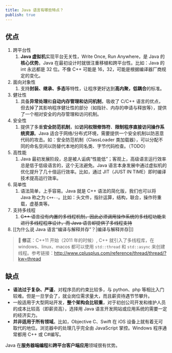 ```yaml
---
title: Java 语言有哪些特点？
publish: true
---
```


## 优点

1. 跨平台性
	1. **Java 虚拟机**实现平台无关性，Write Once, Run Anywhere，是 Java 的**核心优势**。Java 在最初设计时就很注重移植和跨平台性。比如：Java 的 int 永远都是 32 位。不像 C++ 可能是 16，32，可能是根据编译器厂商规定的变化。
2. 面向对象性
	1. 支持**封装、继承、多态**等特性，让程序更好达到**高内聚，低耦合**的标准。
3. 健壮性
	1. 具备**异常处理**和**自动内存管理和访问机制**，吸收了 C/C++ 语言的优点，但去掉了其影响程序健壮性的部分（如指针、内存的申请与释放等），提供了一个相对安全的内存管理和访问机制。
4. 安全性
	1. 提供了多重**安全防范机制**，如**访问权限修饰符**、**限制程序直接访问操作系统资源**。Java 适合于网络/分布式环境，需要提供一个安全机制以防恶意代码的攻击。如：安全防范机制（ClassLoader 类加载器），可以分配不同的命名空间以防替代本地的同名类、字节代码检查。（TODO）
5. 高性能
	1. Java 最初发展阶段，总是被人诟病“性能低”；客观上，高级语言运行效率总是低于低级语言的，这个无法避免。Java 语言本身发展中通过虚拟机的优化提升了几十倍运行效率。比如，通过 JIT（JUST IN TIME）即时编译技术提高运行效率。
6. 简单性
	1. 语法简单，上手容易。Java 就是 C++ 语法的简化版，我们也可以将 Java 称之为 `C++--`。比如：头文件，指针运算，结构，联合，操作符重载，虚基类等。
7. 支持多线程
	1. ~~C++ 语言没有内置的多线程机制，因此必须调用操作系统的多线程功能来进行多线程程序设计，而 Java 语言却提供了多线程支持~~
8. [[为什么说 Java 语言“编译与解释并存”？|编译与解释并存|]]

> **🐛 修正**：C++11 开始（2011 年的时候）, C++ 就引入了多线程库，在 windows、linux、macos 都可以使用 `std::thread` 和 `std::async` 来创建线程。参考链接：<http://www.cplusplus.com/reference/thread/thread/?kw=thread>

## 缺点

- **语法过于复杂、严谨**，对程序员的约束比较多，与 python、php 等相比入门较难。但是一旦学会了，就业岗位需求量大，而且薪资待遇节节攀升。
- 一般适用于大型网站开发，**整个架构会比较重**，对于初创公司开发和维护人员的成本比较高（即薪资高），选择用 Java 语言开发网站或应用系统的需要一定的经济实力。
- **并非适用于所有领域**。比如，Objective C、Swift 在 iOS 设备上就有着无可取代的地位。浏览器中的处理几乎完全由 JavaScript 掌控。Windows 程序通常都用 C++ 或 C#编写。

Java 在**服务器端编程**和**跨平台客户端应用**领域很有优势。
